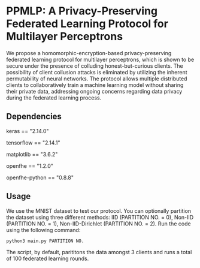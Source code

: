 # PPMLP: A Privacy-Preserving Federated Learning Protocol for Multilayer Perceptrons

We propose a homomorphic-encryption-based privacy-preserving federated learning protocol for multilayer perceptrons, which is shown to be secure under the presence of colluding honest-but-curious clients. The possibility of client collusion attacks is eliminated by utilizing the inherent permutability of neural networks. The protocol allows multiple distributed clients to collaboratively train a machine learning model without sharing their private data, addressing ongoing concerns regarding data privacy during the federated learning process. 

## Dependencies

keras == "2.14.0"

tensorflow == "2.14.1"

matplotlib == "3.6.2"

openfhe == "1.2.0"

openfhe-python == "0.8.8"

## Usage

We use the MNIST dataset to test our protocol. You can optionally partition the dataset using three different methods: IID (PARTITION NO. = 0), Non-IID (PARTITION NO. = 1), Non-IID-Dirichlet (PARTITION NO. = 2). Run the code using the following command:

    python3 main.py PARTITION NO.

The script, by default, parititons the data amongst 3 clients and runs a total of 100 federated learning rounds. 

